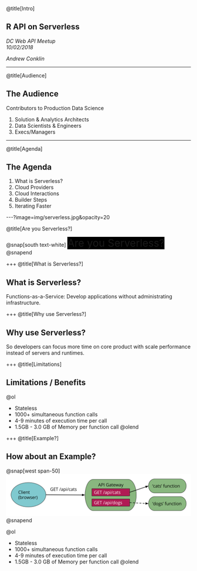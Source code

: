 @title[Intro]

## R API on Serverless  

_DC Web API Meetup_  
_10/02/2018_   

_Andrew Conklin_


---
@title[Audience]

## The Audience
Contributors to Production Data Science<br/>

<ol>
<li>Solution & Analytics Architects</li>
<li>Data Scientists & Engineers</li>
<li>Execs/Managers</li>
</ol>



---
@title[Agenda]

## The Agenda

<ol>
<li>What is Serverless?</li>
<li>Cloud Providers</li>
<li>Cloud Interactions</li>
<li>Builder Steps</li>
<li>Iterating Faster</li>
</ol>




---?image=img/serverless.jpg&opacity=20

@title[Are you Serverless?]

@snap[south text-white]
<span style="background-color:black;font-size:2em;">
Are you Serverless?
</span>
@snapend

+++
@title[What is Serverless?]

## What is Serverless?

Functions-as-a-Service: Develop applications without administrating infrastructure.  

+++
@title[Why use Serverless?]

## Why use Serverless?

So developers can focus more time on core product with scale performance instead of servers and runtimes.  

+++
@title[Limitations]

## Limitations / Benefits

@ol
- Stateless
- 1000+ simultaneous function calls
- 4-9 minutes of execution time per call
- 1.5GB - 3.0 GB of Memory per function call
@olend

+++
@title[Example?]

## How about an Example?

@snap[west span-50]
![API Gateway Example](img/api-gateway.svg)
@snapend

@ol
- Stateless
- 1000+ simultaneous function calls
- 4-9 minutes of execution time per call
- 1.5GB - 3.0 GB of Memory per function call
@olend
